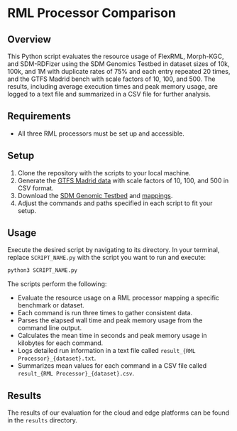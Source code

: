 # RML Processor Comparison

## Overview
This Python script evaluates the resource usage of FlexRML, Morph-KGC, and SDM-RDFizer using the SDM Genomics Testbed in dataset sizes of 10k, 100k, and 1M with duplicate rates of 75% and each entry repeated 20 times, and the GTFS Madrid bench with scale factors of 10, 100, and 500. The results, including average execution times and peak memory usage, are logged to a text file and summarized in a CSV file for further analysis.

## Requirements
- All three RML processors must be set up and accessible.

## Setup
1. Clone the repository with the scripts to your local machine.
2. Generate the [GTFS Madrid data](https://github.com/oeg-upm/gtfs-bench) with scale factors of 10, 100, and 500 in CSV format.
3. Download the [SDM Genomic Testbed](https://figshare.com/articles/dataset/SDM-Genomic-Datasets/14838342/1) and [mappings](https://github.com/SDM-TIB/SDM-RDFizer-Experiments/tree/master/cikm2020/experiments/mappings).
5. Adjust the commands and paths specified in each script to fit your setup.

## Usage
Execute the desired script by navigating to its directory. In your terminal, replace `SCRIPT_NAME.py` with the script you want to run and execute:
```bash
python3 SCRIPT_NAME.py
```

The scripts perform the following:

- Evaluate the resource usage on a RML processor mapping a specific benchmark or dataset.
- Each command is run three times to gather consistent data.
- Parses the elapsed wall time and peak memory usage from the command line output.
- Calculates the mean time in seconds and peak memory usage in kilobytes for each command.
- Logs detailed run information in a text file called `result_{RML Processor}_{dataset}.txt`.
- Summarizes mean values for each command in a CSV file called `result_{RML Processor}_{dataset}.csv`.


## Results
The results of our evaluation for the cloud and edge platforms can be found in the `results` directory.